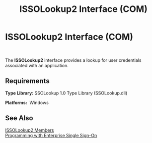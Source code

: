 ﻿---
title: ISSOLookup2 Interface (COM)
TOCTitle: ISSOLookup2 Interface (COM)
ms:assetid: 27e594b1-7ea5-43b0-b85d-6cd7c44e6483
ms:mtpsurl: https://msdn.microsoft.com/en-us/library/Aa745019(v=BTS.80)
ms:contentKeyID: 51526942
ms.date: 08/30/2017
mtps_version: v=BTS.80
---

# ISSOLookup2 Interface (COM)

 

The **ISSOLookup2** interface provides a lookup for user credentials associated with an application.

## Requirements

**Type Library:** SSOLookup 1.0 Type Library (SSOLookup.dll)

**Platforms:**  Windows

## See Also

[ISSOLookup2 Members](issolookup2-members.md)  
[Programming with Enterprise Single Sign-On](https://msdn.microsoft.com/en-us/library/aa704508\(v=bts.80\))

